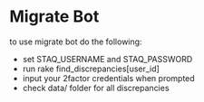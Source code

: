 # Migrate Bot

to use migrate bot do the following:

- set STAQ_USERNAME and STAQ_PASSWORD
- run rake find_discrepancies[user_id]
- input your 2factor credentials when prompted
- check data/ folder for all discrepancies

